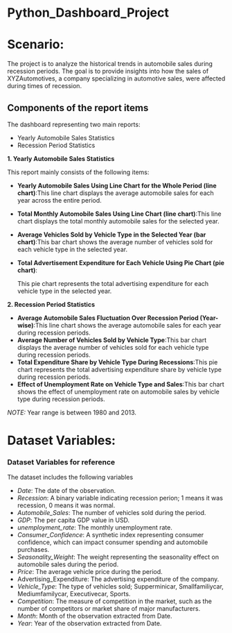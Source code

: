 # Python_Dashboard_Project
# **Scenario:**
The project is to analyze the historical trends in automobile sales during recession periods. The goal is to provide insights into how the sales of XYZAutomotives, a company specializing in automotive sales, were affected during times of recession.
## **Components of the report items**
The dashboard representing two main reports:
- Yearly Automobile Sales Statistics
- Recession Period Statistics
  
**1. Yearly Automobile Sales Statistics**

This report mainly consists of the following items:

- **Yearly Automobile Sales Using Line Chart for the Whole Period (line chart)**:This line chart displays the average automobile sales for each year across the entire period.
- **Total Monthly Automobile Sales Using Line Chart (line chart)**:This line chart displays the total monthly automobile sales for the selected year.
- **Average Vehicles Sold by Vehicle Type in the Selected Year (bar chart)**:This bar chart shows the average number of vehicles sold for each vehicle type in the selected year.
- **Total Advertisement Expenditure for Each Vehicle Using Pie Chart (pie chart)**:
    
    This pie chart represents the total advertising expenditure for each vehicle type in the selected year.
    

**2. Recession Period Statistics**

- **Average Automobile Sales Fluctuation Over Recession Period (Year-wise)**:This line chart shows the average automobile sales for each year during recession periods.
- **Average Number of Vehicles Sold by Vehicle Type**:This bar chart displays the average number of vehicles sold for each vehicle type during recession periods.
- **Total Expenditure Share by Vehicle Type During Recessions**:This pie chart represents the total advertising expenditure share by vehicle type during recession periods.
- **Effect of Unemployment Rate on Vehicle Type and Sales**:This bar chart shows the effect of unemployment rate on automobile sales by vehicle type during recession periods.

*NOTE:* Year range is between 1980 and 2013.

# **Dataset Variables:**

### **Dataset Variables for reference**

The dataset includes the following variables

- *Date*: The date of the observation.
- *Recession*: A binary variable indicating recession perion; 1 means it was recession, 0 means it was normal.
- *Automobile_Sales*: The number of vehicles sold during the period.
- *GDP*: The per capita GDP value in USD.
- *unemployment_rate*: The monthly unemployment rate.
- *Consumer_Confidence*: A synthetic index representing consumer confidence, which can impact consumer spending and automobile purchases.
- *Seasonality_Weight*: The weight representing the seasonality effect on automobile sales during the period.
- *Price*: The average vehicle price during the period.
- Advertising_Expenditure: The advertising expenditure of the company.
- *Vehicle_Type*: The type of vehicles sold; Supperminicar, Smallfamiliycar, Mediumfamilycar, Executivecar, Sports.
- *Competition*: The measure of competition in the market, such as the number of competitors or market share of major manufacturers.
- *Month*: Month of the observation extracted from Date.
- *Year*: Year of the observation extracted from Date.
